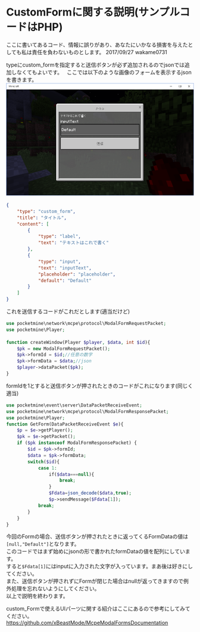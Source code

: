 # CustomFormに関する説明(サンプルコードはPHP)
ここに書いてあるコード、情報に誤りがあり、あなたにいかなる損害を与えたとしても私は責任を負わないものとします。 
2017/09/27 wakame0731

typeにcustom_formを指定すると送信ボタンが必ず追加されるのでjsonでは追加しなくてもよいです。  
ここでは以下のような画像のフォームを表示するjsonを書きます。
![カスタムフォームの画像](https://github.com/wakame0731/markdownTraining/blob/master/2017-09-27%20(11).png "custom_form")

```json
{
    "type": "custom_form",
    "title": "タイトル",
    "content": [
        {
            "type": "label",
            "text": "テキストはこれで書く"
        },
        {
            "type": "input",
            "text": "inputText",
            "placeholder": "placeholder",
            "default": "Default"
        }
    ]
}
```
これを送信するコードがこれだとします(適当だけど) 
```php
use pocketmine\network\mcpe\protocol\ModalFormRequestPacket;
use pocketmine\Player;

function createWindow(Player $player, $data, int $id){
    $pk = new ModalFormRequestPacket();
    $pk->formId = $id;//任意の数字
    $pk->formData = $data;//json
    $player->dataPacket($pk);
}
```
formIdを1とすると送信ボタンが押されたときのコードがこれになります(同じく適当)
```php
use pocketmine\event\server\DataPacketReceiveEvent;
use pocketmine\network\mcpe\protocol\ModalFormResponsePacket;
use pocketmine\Player;
function GetForm(DataPacketReceiveEvent $e){
    $p = $e->getPlayer();
    $pk = $e->getPacket();
    if ($pk instanceof ModalFormResponsePacket) {
        $id = $pk->formId;
        $data = $pk->formData;
        switch($id){
            case 1:
                if($data===null){
                    break;
                }
                $Fdata=json_decode($data,true);
                $p->sendMessage($Fdata[1]);
            break;
        }
    }
}
```
今回のFormの場合、送信ボタンが押されたときに返ってくるFormDataの値は`[null,"Default"]`となります。  
このコードではまず始めにjsonの形で書かれたformDataの値を配列にしています。  
すると`$Fdata[1]`にはinputに入力された文字が入っています。まあ後は好きにしてください。   
また、送信ボタンが押されずにFormが閉じた場合はnullが返ってきますので例外処理を忘れないようにしてください。  
以上で説明を終わります。  

custom_Formで使えるUIパーツに関する紹介はここにあるので参考にしてみてください。 
https://github.com/xBeastMode/McpeModalFormsDocumentation


